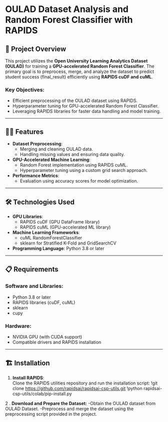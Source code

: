 # **OULAD Dataset Analysis and Random Forest Classifier with RAPIDS**

## **🚀 Project Overview**
This project utilizes the **Open University Learning Analytics Dataset (OULAD)** for training a **GPU-accelerated Random Forest Classifier**. The primary goal is to preprocess, merge, and analyze the dataset to predict student success (final_result) efficiently using **RAPIDS cuDF and cuML**.

### Key Objectives:
- Efficient preprocessing of the OULAD dataset using RAPIDS.  
- Hyperparameter tuning for GPU-accelerated Random Forest Classifier.  
- Leveraging RAPIDS libraries for faster data handling and model training.  

---

## **🧑‍💻 Features**
- **Dataset Preprocessing**:  
  - Merging and cleaning OULAD data.
  - Handling missing values and ensuring data quality.
- **GPU-Accelerated Machine Learning**:  
  - Random Forest implementation using RAPIDS cuML.  
  - Hyperparameter tuning using a custom grid search approach.
- **Performance Metrics**:  
  - Evaluation using accuracy scores for model optimization.  

---

## **🛠️ Technologies Used**
- **GPU Libraries**:  
  - RAPIDS cuDF (GPU DataFrame library)  
  - RAPIDS cuML (GPU-accelerated ML library)  
- **Machine Learning Frameworks**:  
  - cuML RandomForestClassifier  
  - sklearn for Stratified K-Fold and GridSearchCV  
- **Programming Language**: Python 3.8 or later  

---

## **📋 Requirements**

### Software and Libraries:
- Python 3.8 or later  
- RAPIDS libraries (cuDF, cuML)  
- sklearn  
- cupy  

### Hardware:
- NVIDIA GPU (with CUDA support)  
- Compatible drivers and RAPIDS installation  

---

## **🏗️ Installation**

1. **Install RAPIDS**:  
   Clone the RAPIDS utilities repository and run the installation script:
   !git clone https://github.com/rapidsai/rapidsai-csp-utils.git
   !python rapidsai-csp-utils/colab/pip-install.py
   
2 . **Download and Prepare the Dataset:**
  -Obtain the OULAD dataset from OULAD Dataset.
  -Preprocess and merge the dataset using the preprocessing script provided in the project.
  

